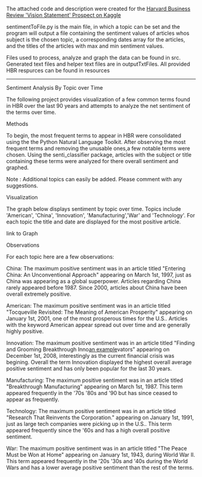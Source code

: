 The attached code and description were created for the [Harvard Business Review 'Vision Statement' Prospect on Kaggle](https://www.kaggle.com/c/harvard-business-review-vision-statement-prospect/prospector)

sentimentToFile.py is the main file, in which a topic can be set and the program will output a file containing the sentiment values of articles whos subject is the chosen topic, a corresponding dates array for the articles, and the titles of the articles with max and min sentiment values. 

Files used to process, analyze and graph the data can be found in src. Generated text files and helper text files are in outputTxtFiles. All provided HBR respurces can be found in resources








----------------------------------------------------------------------------------------------------------------------
Sentiment Analysis By Topic over Time

The following project provides visualization of a few common terms found in HBR over the last 90 years and attempts to analyze the net sentiment of the terms over time.

Methods

To begin, the most frequent terms to appear in HBR were consolidated using the the Python Natural Language Toolkit. After observing the most frequent terms and removing the unusable ones,a few notable terms were chosen. Using the senti_classifier package, articles with the subject or title containing these terms were analyzed for there overall sentiment and graphed.

Note : Additional topics can easily be added. Please comment with any suggestions.

Visualization

The graph below displays sentiment by topic over time. Topics include 'American', 'China', 'Innovation', 'Manufacturing','War' and 'Technology'. For each topic the title and date are displayed for the most positive article.

link to Graph 

Observations

For each topic here are a few observations:

China: The maximum positive sentiment was in an article titled "Entering China: An Unconventional Approach" appearing on March 1st, 1997, just as China was appearing as a global superpower. Articles regarding China rarely appeared before 1987. Since 2000, articles about China have been overall extremely positive.

American: The maximum positive sentiment was in an article titled "Tocqueville Revisited: The Meaning of American Prosperity" appearing on January 1st, 2001, one of the most prosperous times for the U.S.. Articles with the keyword American appear spread out over time and are generally highly positive.

Innovation: The maximum positive sentiment was in an article titled "Finding and Grooming Breakthrough Inno[an example](http://example.com/ "Title")vators" appearing on December 1st, 2008, interestingly as the current financial crisis was begining. Overall the term Innovation displayed the highest overall average positive sentiment and has only been popular for the last 30 years.

Manufacturing: The maximum positive sentiment was in an article titled "Breakthrough Manufacturing" appearing on March 1st, 1987. This term appeared frequently in the '70s '80s and '90 but has since ceased to appear as frequently.

Technology: The maximum positive sentiment was in an article titled "Research That Reinvents the Corporation." appearing on January 1st, 1991, just as large tech companies were picking up in the U.S.. This term appeared frequently since the '60s and has a high overall positive sentiment.

War: The maximum positive sentiment was in an article titled "The Peace Must be Won at Home" appearing on January 1st, 1943, during World War II. This term appeared frequently in the '20s '30s and '40s during the World Wars and has a lower average positive sentiment than the rest of the terms.